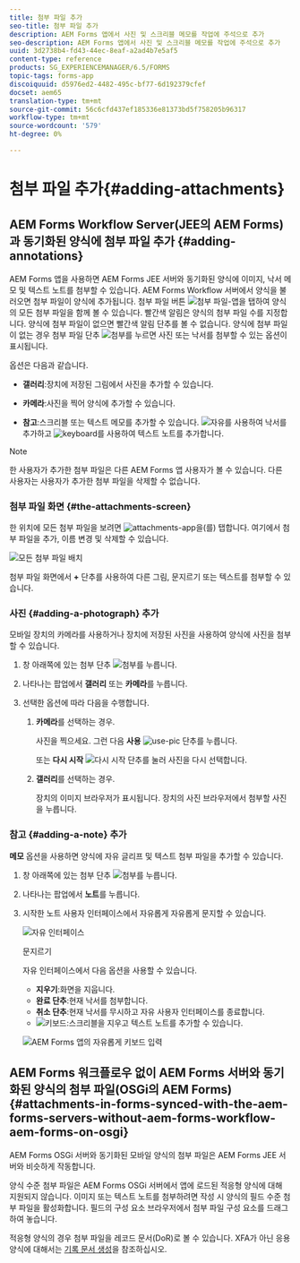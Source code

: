 ```yaml
---
title: 첨부 파일 추가
seo-title: 첨부 파일 추가
description: AEM Forms 앱에서 사진 및 스크리블 메모를 작업에 주석으로 추가
seo-description: AEM Forms 앱에서 사진 및 스크리블 메모를 작업에 주석으로 추가
uuid: 3d2738b4-fd43-44ec-8eaf-a2ad4b7e5af5
content-type: reference
products: SG_EXPERIENCEMANAGER/6.5/FORMS
topic-tags: forms-app
discoiquuid: d5976ed2-4482-495c-bf77-6d192379cfef
docset: aem65
translation-type: tm+mt
source-git-commit: 56c6cfd437ef185336e81373bd5f758205b96317
workflow-type: tm+mt
source-wordcount: '579'
ht-degree: 0%

---
```



# 첨부 파일 추가{#adding-attachments}

## AEM Forms Workflow Server(JEE의 AEM Forms)과 동기화된 양식에 첨부 파일 추가 {#adding-annotations}

AEM Forms 앱을 사용하면 AEM Forms JEE 서버와 동기화된 양식에 이미지, 낙서 메모 및 텍스트 노트를 첨부할 수 있습니다. AEM Forms Workflow 서버에서 양식을 불러오면 첨부 파일이 양식에 추가됩니다. 첨부 파일 버튼 ![첨부 파일-앱](assets/attachments-app.png)을 탭하여 양식의 모든 첨부 파일을 함께 볼 수 있습니다. 빨간색 알림은 양식의 첨부 파일 수를 지정합니다. 양식에 첨부 파일이 없으면 빨간색 알림 단추를 볼 수 없습니다. 양식에 첨부 파일이 없는 경우 첨부 파일 단추 ![첨부](assets/attch.png)를 누르면 사진 또는 낙서를 첨부할 수 있는 옵션이 표시됩니다.

옵션은 다음과 같습니다.

* **갤러리**:장치에 저장된 그림에서 사진을 추가할 수 있습니다.

* **카메라**:사진을 찍어 양식에 추가할 수 있습니다.

* **참고**:스크리블 또는 텍스트 메모를 추가할 수 있습니다. ![자유](assets/scribble.png)를 사용하여 낙서를 추가하고 ![keyboard](assets/keyboard.png)를 사용하여 텍스트 노트를 추가합니다.

>[!NOTE]
>
>한 사용자가 추가한 첨부 파일은 다른 AEM Forms 앱 사용자가 볼 수 있습니다. 다른 사용자는 사용자가 추가한 첨부 파일을 삭제할 수 없습니다.


### 첨부 파일 화면 {#the-attachments-screen}

한 위치에 모든 첨부 파일을 보려면 ![attachments-app](assets/attachments-app.png)을(를) 탭합니다. 여기에서 첨부 파일을 추가, 이름 변경 및 삭제할 수 있습니다.

![모든 첨부 파일 배치](assets/attachments-screen.png)

첨부 파일 화면에서 **+** 단추를 사용하여 다른 그림, 문지르기 또는 텍스트를 첨부할 수 있습니다.

### 사진 {#adding-a-photograph} 추가

모바일 장치의 카메라를 사용하거나 장치에 저장된 사진을 사용하여 양식에 사진을 첨부할 수 있습니다.

1. 창 아래쪽에 있는 첨부 단추 ![첨부](assets/attch.png)를 누릅니다.
1. 나타나는 팝업에서 **갤러리** 또는 **카메라**&#x200B;를 누릅니다.
1. 선택한 옵션에 따라 다음을 수행합니다.

   1. **카메라**&#x200B;를 선택하는 경우.

      사진을 찍으세요. 그런 다음 **사용** ![use-pic](assets/use-pic.png) 단추를 누릅니다.

      또는 **다시 시작** ![다시 시작](assets/retake.png) 단추를 눌러 사진을 다시 선택합니다.

   1. **갤러리**&#x200B;를 선택하는 경우.

      장치의 이미지 브라우저가 표시됩니다. 장치의 사진 브라우저에서 첨부할 사진을 누릅니다.

### 참고 {#adding-a-note} 추가

**메모** 옵션을 사용하면 양식에 자유 글리프 및 텍스트 첨부 파일을 추가할 수 있습니다.

1. 창 아래쪽에 있는 첨부 단추 ![첨부](assets/attch.png)를 누릅니다.
1. 나타나는 팝업에서 **노트**&#x200B;를 누릅니다.
1. 시작한 노트 사용자 인터페이스에서 자유롭게 자유롭게 문지할 수 있습니다.

   ![자유 인터페이스](assets/scribble-ui.png)

   문지르기

   자유 인터페이스에서 다음 옵션을 사용할 수 있습니다.

   * **지우기**:화면을 지웁니다.
   * **완료 단추**:현재 낙서를 첨부합니다.
   * **취소 단추**:현재 낙서를 무시하고 자유 사용자 인터페이스를 종료합니다.
   * ![키보드](assets/keyboard.png):스크리블을 지우고 텍스트 노트를 추가할 수 있습니다.

   ![AEM Forms 앱의 자유롭게 키보드 입력](assets/keyboard-inapp.png)

## AEM Forms 워크플로우 없이 AEM Forms 서버와 동기화된 양식의 첨부 파일(OSGi의 AEM Forms) {#attachments-in-forms-synced-with-the-aem-forms-servers-without-aem-forms-workflow-aem-forms-on-osgi}

AEM Forms OSGi 서버와 동기화된 모바일 양식의 첨부 파일은 AEM Forms JEE 서버와 비슷하게 작동합니다.

양식 수준 첨부 파일은 AEM Forms OSGi 서버에서 앱에 로드된 적응형 양식에 대해 지원되지 않습니다. 이미지 또는 텍스트 노트를 첨부하려면 작성 시 양식의 필드 수준 첨부 파일을 활성화합니다. 필드의 구성 요소 브라우저에서 첨부 파일 구성 요소를 드래그하여 놓습니다.

적응형 양식의 경우 첨부 파일을 레코드 문서(DoR)로 볼 수 있습니다. XFA가 아닌 응용 양식에 대해서는 [기록 문서 생성](../../forms/using/generate-document-of-record-for-non-xfa-based-adaptive-forms.md)을 참조하십시오.
